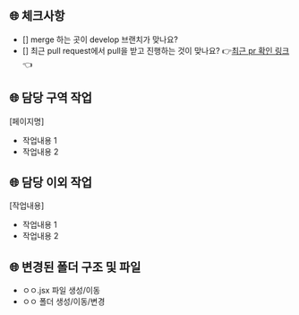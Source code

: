 ## 🌐 체크사항

- [] merge 하는 곳이 develop 브랜치가 맞나요?
- [] 최근 pull request에서 pull을 받고 진행하는 것이 맞나요? 👉[최근 pr 확인 링크](https://github.com/react-toyproject-team5/react-youtube-clone/pulls?q=is%3Apr+is%3Aclosed)👈

## **🌐** 담당 구역 작업

[페이지명]

- 작업내용 1
- 작업내용 2

## **🌐** 담당 이외 작업

[작업내용]

- 작업내용 1
- 작업내용 2

## **🌐** 변경된 폴더 구조 및 파일

- ㅇㅇ.jsx 파일 생성/이동
- ㅇㅇ 폴더 생성/이동/변경
